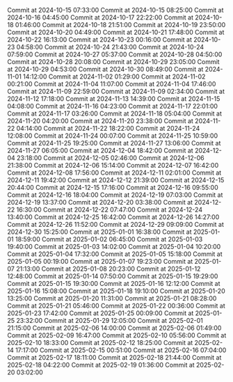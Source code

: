 Commit at 2024-10-15 07:33:00
Commit at 2024-10-15 08:25:00
Commit at 2024-10-16 04:45:00
Commit at 2024-10-17 22:22:00
Commit at 2024-10-18 01:46:00
Commit at 2024-10-18 21:51:00
Commit at 2024-10-19 23:50:00
Commit at 2024-10-20 04:49:00
Commit at 2024-10-21 17:48:00
Commit at 2024-10-22 16:13:00
Commit at 2024-10-23 00:16:00
Commit at 2024-10-23 04:58:00
Commit at 2024-10-24 21:43:00
Commit at 2024-10-24 07:59:00
Commit at 2024-10-27 05:37:00
Commit at 2024-10-28 04:50:00
Commit at 2024-10-28 20:08:00
Commit at 2024-10-29 23:05:00
Commit at 2024-10-29 04:53:00
Commit at 2024-10-30 08:49:00
Commit at 2024-11-01 14:12:00
Commit at 2024-11-02 01:29:00
Commit at 2024-11-02 00:21:00
Commit at 2024-11-04 11:07:00
Commit at 2024-11-04 17:46:00
Commit at 2024-11-09 22:59:00
Commit at 2024-11-09 02:34:00
Commit at 2024-11-12 17:18:00
Commit at 2024-11-13 14:39:00
Commit at 2024-11-15 04:08:00
Commit at 2024-11-16 04:23:00
Commit at 2024-11-17 22:01:00
Commit at 2024-11-17 03:26:00
Commit at 2024-11-18 05:04:00
Commit at 2024-11-20 04:20:00
Commit at 2024-11-20 23:38:00
Commit at 2024-11-22 04:14:00
Commit at 2024-11-22 18:22:00
Commit at 2024-11-24 12:08:00
Commit at 2024-11-24 00:07:00
Commit at 2024-11-25 10:59:00
Commit at 2024-11-25 19:25:00
Commit at 2024-11-27 13:06:00
Commit at 2024-11-27 06:05:00
Commit at 2024-12-04 18:42:00
Commit at 2024-12-04 23:18:00
Commit at 2024-12-05 02:46:00
Commit at 2024-12-06 21:38:00
Commit at 2024-12-06 15:14:00
Commit at 2024-12-07 16:42:00
Commit at 2024-12-08 17:56:00
Commit at 2024-12-11 02:01:00
Commit at 2024-12-11 19:42:00
Commit at 2024-12-12 21:39:00
Commit at 2024-12-15 20:44:00
Commit at 2024-12-15 17:16:00
Commit at 2024-12-16 09:55:00
Commit at 2024-12-16 18:04:00
Commit at 2024-12-19 07:03:00
Commit at 2024-12-19 13:37:00
Commit at 2024-12-20 03:38:00
Commit at 2024-12-22 16:30:00
Commit at 2024-12-22 07:47:00
Commit at 2024-12-24 13:40:00
Commit at 2024-12-25 16:42:00
Commit at 2024-12-26 14:27:00
Commit at 2024-12-26 11:52:00
Commit at 2024-12-29 09:09:00
Commit at 2024-12-30 15:25:00
Commit at 2025-01-01 16:38:00
Commit at 2025-01-01 18:59:00
Commit at 2025-01-02 06:45:00
Commit at 2025-01-03 19:40:00
Commit at 2025-01-03 14:02:00
Commit at 2025-01-04 10:20:00
Commit at 2025-01-04 17:32:00
Commit at 2025-01-05 15:18:00
Commit at 2025-01-05 00:19:00
Commit at 2025-01-07 19:23:00
Commit at 2025-01-07 21:13:00
Commit at 2025-01-08 20:23:00
Commit at 2025-01-12 12:48:00
Commit at 2025-01-14 07:50:00
Commit at 2025-01-15 19:29:00
Commit at 2025-01-15 19:30:00
Commit at 2025-01-16 12:12:00
Commit at 2025-01-16 15:08:00
Commit at 2025-01-18 19:10:00
Commit at 2025-01-20 13:25:00
Commit at 2025-01-20 11:31:00
Commit at 2025-01-21 08:28:00
Commit at 2025-01-21 05:46:00
Commit at 2025-01-22 00:36:00
Commit at 2025-01-23 17:42:00
Commit at 2025-01-25 00:09:00
Commit at 2025-01-25 23:32:00
Commit at 2025-01-29 12:05:00
Commit at 2025-02-01 21:15:00
Commit at 2025-02-06 14:00:00
Commit at 2025-02-06 01:49:00
Commit at 2025-02-09 16:47:00
Commit at 2025-02-10 05:56:00
Commit at 2025-02-10 18:33:00
Commit at 2025-02-12 18:25:00
Commit at 2025-02-14 17:17:00
Commit at 2025-02-15 00:51:00
Commit at 2025-02-16 07:04:00
Commit at 2025-02-17 18:11:00
Commit at 2025-02-18 21:44:00
Commit at 2025-02-18 04:22:00
Commit at 2025-02-19 01:36:00
Commit at 2025-02-20 03:02:00
